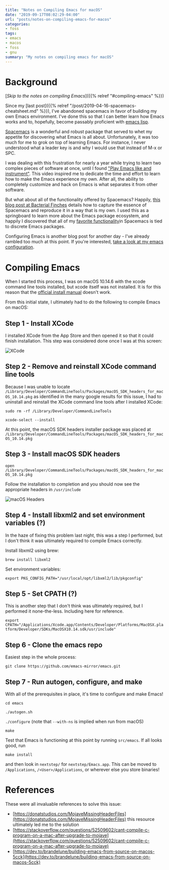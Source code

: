 ```yaml
---
title: "Notes on Compiling Emacs for macOS"
date: "2019-09-17T08:02:29-04:00"
url: "posts/notes-on-compiling-emacs-for-macos"
categories:
- foss
tags:
- emacs
- macos
- foss
- gnu
summary: "My notes on compiling emacs for macOS"
---
```


# Background

[*Skip to the notes on compiling Emacs*]({{% relref "#compiling-emacs" %}})

Since my [last post]({{% relref
 "/post/2019-04-16-spacemacs-cheatsheet.md" %}}),
I've abandoned spacemacs in favor of building my own Emacs
environment. I've done this so that I can better learn how Emacs works
and to, hopefully, become passably proficient with [emacs
lisp](https://www.gnu.org/software/emacs/manual/html_node/elisp/
"Emacs Lisp Reference Manual ").

[Spacemacs](https://spacemacs.org "Spacemacs") is a wonderful and
robust package that served to whet my appetite for discovering what
Emacs is all about. Unfortunately, it was too much for me to grok on
top of learning Emacs. For instance, I never understood what a leader
key is and why I would use that instead of M-x or SPC.

I was dealing with this frustration for nearly a year while trying to
learn two complex pieces of software at once, until I found ["Play
Emacs like and
instrument"](https://www.youtube.com/watch?v=gfZDwYeBlO4 "Play Emacs
like an instrument"). This video inspired me to dedicate the time and
effort to learn how to make the Emacs experience my own. After all,
the ability to completely customize and hack on Emacs is what
separates it from other software.

But what about all of the functionality offered by Spacemacs? Happily,
[this blog post at Bacterial
Finches](https://sam217pa.github.io/2016/08/30/how-to-make-your-own-spacemacs/
"Bacterial Finches blog") details how to capture the essence of
Spacemacs and reproduce it in a way that is my own. I used this as a
springboard to learn more about the Emacs package ecosystem, and
happily I discovered that all of my [favorite
functionality](https://github.com/chrislockard/dotfiles/blob/master/configuration.org#essentials
"Packages essential to my Emacs experience")in Spacemacs is tied to
discrete Emacs packages.

Configuring Emacs is another blog post for another day - I've already
rambled too much at this point. If you're interested, [take a look at
my emacs
configuration](https://github.com/chrislockard/dotfiles/blob/master/configuration.org#essentials
"my emacs configuration").

# Compiling Emacs

When I started this process, I was on macOS 10.14.6 with the xcode
command line tools installed, but xcode itself was not installed. It
is for this reason that the [official install
manual](https://github.com/emacs-mirror/emacs/blob/master/nextstep/INSTALL
"official emacs install manual for macOS") doesn't work.

From this initial state, I ultimately had to do the following to
compile Emacs on macOS:

## Step 1 - Install XCode

I installed XCode from the App Store and then opened it so that it
could finish installation. This step was considered done once I was at
this screen:

![XCode](/images/2019/09-17-1.png)

## Step 2 - Remove and reinstall XCode command line tools

Because I was unable to locate
`/Library/Developer/CommandLineTools/Packages/macOS_SDK_headers_for_macOS_10.14.pkg`
as identified in the many google results for this issue, I had to
uninstall and reinstall the XCode command line tools after I installed
XCode:

`sudo rm -rf /Library/Developer/CommandLineTools`

`xcode-select --install`

At this point, the macOS SDK headers installer package was placed at
`/Library/Developer/CommandLineTools/Packages/macOS_SDK_headers_for_macOS_10.14.pkg`

## Step 3 - Install macOS SDK headers

`open
/Library/Developer/CommandLineTools/Packages/macOS_SDK_headers_for_macOS_10.14.pkg`

Follow the installation to completion and you should now see the
appropriate headers  in `/usr/include`

![macOS Headers](/images/2019/09-17-2.png)

## Step 4 - Install libxml2 and set environment variables (?)

In the haze of fixing this problem last night, this was a step I
performed, but I don't think it was ultimately required to compile
Emacs correctly.

Install libxml2 using brew:

`brew install libxml2`

Set environment variables:

`export PKG_CONFIG_PATH="/usr/local/opt/libxml2/lib/pkgconfig"`

## Step 5 - Set CPATH (?)

This is another step that I don't think was ultimately required, but I
performed it none-the-less. Including here for reference.

`export
CPATH="/Applications/Xcode.app/Contents/Developer/Platforms/MacOSX.platform/Developer/SDKs/MacOSX10.14.sdk/usr/include"`

## Step 6 - Clone the emacs repo

Easiest step in the whole process:

`git clone https://github.com/emacs-mirror/emacs.git`

## Step 7 - Run autogen, configure, and make

With all of the prerequisites in place, it's time to configure and
make Emacs!

`cd emacs`

`./autogen.sh`

`./configure` (note that `--with-ns` is implied when run from macOS)

`make`

Test that Emacs is functioning at this point by running
`src/emacs`. If all looks good, run

`make install`

and then look in `nextstep/` for `nextstep/Emacs.app`. This can be
moved to `/Applications`, `/<User>/Applications`, or wherever else you
store binaries!

# References

These were all invaluable references to solve this issue:

* [https://donatstudios.com/MojaveMissingHeaderFiles](https://donatstudios.com/MojaveMissingHeaderFiles)
  this resource ultimately led me to the solution
* [https://stackoverflow.com/questions/52509602/cant-compile-c-program-on-a-mac-after-upgrade-to-mojave](https://stackoverflow.com/questions/52509602/cant-compile-c-program-on-a-mac-after-upgrade-to-mojave)
* [https://dev.to/brandelune/building-emacs-from-source-on-macos-5cck](https://dev.to/brandelune/building-emacs-from-source-on-macos-5cck)
